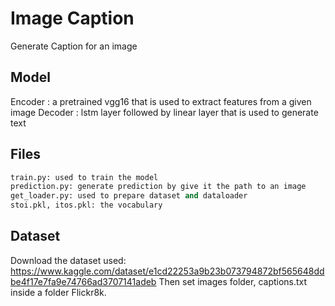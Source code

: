 # Image Caption

Generate Caption for an image

## Model
Encoder : a pretrained vgg16 that is used to extract features from a given image
Decoder : lstm layer followed by linear layer that is used to generate text

## Files

```python
train.py: used to train the model
prediction.py: generate prediction by give it the path to an image
get_loader.py: used to prepare dataset and dataloader
stoi.pkl, itos.pkl: the vocabulary
```

## Dataset

Download the dataset used: https://www.kaggle.com/dataset/e1cd22253a9b23b073794872bf565648ddbe4f17e7fa9e74766ad3707141adeb Then set images folder, captions.txt inside a folder Flickr8k.

